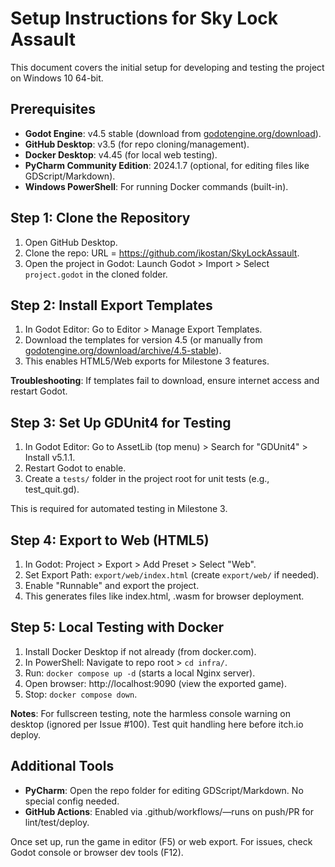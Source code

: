# Setup Instructions for Sky Lock Assault

This document covers the initial setup for developing and testing the project
on Windows 10 64-bit.

## Prerequisites
- **Godot Engine**: v4.5 stable (download from
  [godotengine.org/download](https://godotengine.org/download)).
- **GitHub Desktop**: v3.5 (for repo cloning/management).
- **Docker Desktop**: v4.45 (for local web testing).
- **PyCharm Community Edition**: 2024.1.7 (optional, for editing files
  like GDScript/Markdown).
- **Windows PowerShell**: For running Docker commands (built-in).

## Step 1: Clone the Repository

1. Open GitHub Desktop.
2. Clone the repo: URL = https://github.com/ikostan/SkyLockAssault.
3. Open the project in Godot: Launch Godot > Import > Select `project.godot` in the cloned folder.

## Step 2: Install Export Templates

1. In Godot Editor: Go to Editor > Manage Export Templates.
2. Download the templates for version 4.5 (or manually from
   [godotengine.org/download/archive/4.5-stable](https://godotengine.org/download/archive/4.5-stable/)).
3. This enables HTML5/Web exports for Milestone 3 features.

**Troubleshooting**: If templates fail to download, ensure internet access
and restart Godot.

## Step 3: Set Up GDUnit4 for Testing

1. In Godot Editor: Go to AssetLib (top menu) > Search for "GDUnit4" > Install v5.1.1.
2. Restart Godot to enable.
3. Create a `tests/` folder in the project root for unit tests (e.g., test_quit.gd).

This is required for automated testing in Milestone 3.

## Step 4: Export to Web (HTML5)

1. In Godot: Project > Export > Add Preset > Select "Web".
2. Set Export Path: `export/web/index.html` (create `export/web/` if needed).
3. Enable "Runnable" and export the project.
4. This generates files like index.html, .wasm for browser deployment.

## Step 5: Local Testing with Docker

1. Install Docker Desktop if not already (from docker.com).
2. In PowerShell: Navigate to repo root > `cd infra/`.
3. Run: `docker compose up -d` (starts a local Nginx server).
4. Open browser: http://localhost:9090 (view the exported game).
5. Stop: `docker compose down`.

**Notes**: For fullscreen testing, note the harmless console warning on desktop
(ignored per Issue #100). Test quit handling here before itch.io deploy.

## Additional Tools
- **PyCharm**: Open the repo folder for editing GDScript/Markdown. No special config needed.
- **GitHub Actions**: Enabled via .github/workflows/—runs on push/PR for lint/test/deploy.

Once set up, run the game in editor (F5) or web export. For issues, check Godot console
or browser dev tools (F12).